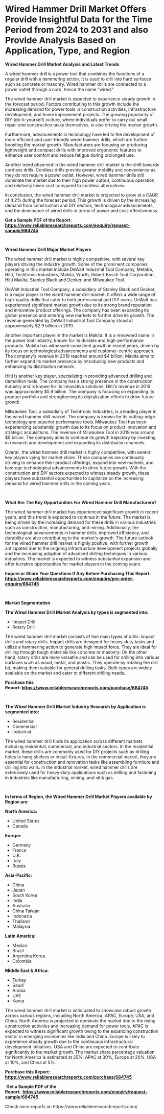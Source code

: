 <p><h1>Wired Hammer Drill Market Offers Provide Insightful Data for the Time Period from 2024 to 2031 and also Provide Analysis Based on Application, Type, and Region</h1></p><p><strong>Wired Hammer Drill Market Analysis and Latest Trends</strong></p>
<p><p>A wired hammer drill is a power tool that combines the functions of a regular drill with a hammering action. It is used to drill into hard surfaces such as concrete or masonry. Wired hammer drills are connected to a power outlet through a cord, hence the name "wired."</p><p>The wired hammer drill market is expected to experience steady growth in the forecast period. Factors contributing to this growth include the increasing demand for power tools in construction activities, infrastructure development, and home improvement projects. The growing popularity of DIY (do-it-yourself) culture, where individuals prefer to carry out small repair and construction tasks themselves, is also driving the market growth.</p><p>Furthermore, advancements in technology have led to the development of more efficient and user-friendly wired hammer drills, which are further boosting the market growth. Manufacturers are focusing on producing lightweight and compact drills with improved ergonomic features to enhance user comfort and reduce fatigue during prolonged use.</p><p>Another trend observed in the wired hammer drill market is the shift towards cordless drills. Cordless drills provide greater mobility and convenience as they do not require a power outlet. However, wired hammer drills still dominate the market due to their high power output, continuous operation, and relatively lower cost compared to cordless alternatives.</p><p>In conclusion, the wired hammer drill market is projected to grow at a CAGR of 4.2% during the forecast period. This growth is driven by the increasing demand from construction and DIY sectors, technological advancements, and the dominance of wired drills in terms of power and cost-effectiveness.</p></p>
<p><strong>Get a Sample PDF of the Report:&nbsp; <a href="https://www.reliableresearchreports.com/enquiry/request-sample/684745">https://www.reliableresearchreports.com/enquiry/request-sample/684745</a></strong></p>
<p>&nbsp;</p>
<p><strong>Wired Hammer Drill Major Market Players</strong></p>
<p><p>The wired hammer drill market is highly competitive, with several key players driving the industry growth. Some of the prominent companies operating in this market include DeWalt Industrial Tool Company, Metabo, Hilti, Techtronic Industries, Makita, Wurth, Robert Bosch Tool Corporation, Hilti Makita, Stanley Black and Decker, and Milwaukee Tool.</p><p>DeWalt Industrial Tool Company, a subsidiary of Stanley Black and Decker, is a major player in the wired hammer drill market. It offers a wide range of high-quality drills that cater to both professional and DIY users. DeWalt has experienced significant market growth due to its strong brand reputation and innovative product offerings. The company has been expanding its global presence and entering new markets to further drive its growth. The revenue generated by DeWalt Industrial Tool Company stood at approximately $2.9 billion in 2019.</p><p>Another important player in the market is Makita. It is a renowned name in the power tool industry, known for its durable and high-performance products. Makita has witnessed consistent growth in recent years, driven by its focus on technological advancements and customer-centric approach. The company's revenue in 2019 reached around $4 billion. Makita aims to further expand its market presence by introducing new products and enhancing its distribution network.</p><p>Hilti is another key player, specializing in providing advanced drilling and demolition tools. The company has a strong presence in the construction industry and is known for its innovative solutions. Hilti's revenue in 2019 was approximately $5.9 billion. The company is focusing on expanding its product portfolio and strengthening its digitalization efforts to drive future growth.</p><p>Milwaukee Tool, a subsidiary of Techtronic Industries, is a leading player in the wired hammer drill market. The company is known for its cutting-edge technology and superior performance tools. Milwaukee Tool has been experiencing substantial growth due to its focus on product innovation and strategic acquisitions. The revenue of Milwaukee Tool in 2019 was around $5 billion. The company aims to continue its growth trajectory by investing in research and development and expanding its distribution channels.</p><p>Overall, the wired hammer drill market is highly competitive, with several key players vying for market share. These companies are continually striving to enhance their product offerings, expand into new markets, and leverage technological advancements to drive future growth. With the construction and DIY sectors expected to witness steady growth, these players have substantial opportunities to capitalize on the increasing demand for wired hammer drills in the coming years.</p></p>
<p>&nbsp;</p>
<p><strong>What Are The Key Opportunities For Wired Hammer Drill Manufacturers?</strong></p>
<p><p>The wired hammer drill market has experienced significant growth in recent years, and this trend is expected to continue in the future. The market is being driven by the increasing demand for these drills in various industries such as construction, manufacturing, and mining. Additionally, the technological advancements in hammer drills, improved efficiency, and durability are also contributing to the market's growth. The future outlook for the wired hammer drill market is highly positive, with further growth anticipated due to the ongoing infrastructure development projects globally and the increasing adoption of advanced drilling techniques in various industries. The market is expected to witness substantial expansion and offer lucrative opportunities for market players in the coming years.</p></p>
<p><strong>Inquire or Share Your Questions If Any Before Purchasing This Report: <a href="https://www.reliableresearchreports.com/enquiry/pre-order-enquiry/684745">https://www.reliableresearchreports.com/enquiry/pre-order-enquiry/684745</a></strong></p>
<p>&nbsp;</p>
<p><strong>Market Segmentation</strong></p>
<p><strong>The Wired Hammer Drill Market Analysis by types is segmented into:</strong></p>
<p><ul><li>Impact Drill</li><li>Rotary Drill</li></ul></p>
<p><p>The wired hammer drill market consists of two main types of drills: impact drills and rotary drills. Impact drills are designed for heavy-duty tasks and utilize a hammering action to generate high impact force. They are ideal for drilling through tough materials like concrete or masonry. On the other hand, rotary drills are more versatile and can be used for drilling into various surfaces such as wood, metal, and plastic. They operate by rotating the drill bit, making them suitable for general drilling tasks. Both types are widely available on the market and cater to different drilling needs.</p></p>
<p><strong>Purchase this Report:&nbsp;<a href="https://www.reliableresearchreports.com/purchase/684745">https://www.reliableresearchreports.com/purchase/684745</a></strong></p>
<p>&nbsp;</p>
<p><strong>The Wired Hammer Drill Market Industry Research by Application is segmented into:</strong></p>
<p><ul><li>Residential</li><li>Commercial</li><li>Industrial</li></ul></p>
<p><p>The wired hammer drill finds its application across different markets including residential, commercial, and industrial sectors. In the residential market, these drills are commonly used for DIY projects such as drilling holes to hang shelves or install fixtures. In the commercial market, they are essential for construction and renovation tasks like assembling furniture and drilling into walls. In the industrial market, wired hammer drills are extensively used for heavy-duty applications such as drilling and fastening in industries like manufacturing, mining, and oil & gas.</p></p>
<p>&nbsp;</p>
<p><strong>In terms of Region, the Wired Hammer Drill Market Players available by Region are:</strong></p>
<p>
    <p> <strong> North America: </strong>
        <ul>
            <li>United States</li>
            <li>Canada</li>
        </ul>
        </p> 
    <p> <strong> Europe: </strong>
        <ul>
            <li>Germany</li>
            <li>France</li>
            <li>U.K.</li>
            <li>Italy</li>
            <li>Russia</li>
        </ul>
        </p> 
    <p> <strong> Asia-Pacific: </strong>
        <ul>
            <li>China</li>
            <li>Japan</li>
            <li>South Korea</li>
            <li>India</li>
            <li>Australia</li>
            <li>China Taiwan</li>
            <li>Indonesia</li>
            <li>Thailand</li>
            <li>Malaysia</li>
        </ul>
        </p> 
    <p> <strong> Latin America: </strong>
        <ul>
            <li>Mexico</li>
            <li>Brazil</li>
            <li>Argentina Korea</li>
            <li>Colombia</li>
        </ul>
        </p> 
    <p> <strong> Middle East & Africa: </strong>
        <ul>
            <li>Turkey</li>
            <li>Saudi</li>
            <li>Arabia</li>
            <li>UAE</li>
            <li>Korea</li>
        </ul>
    </p>
    </p>
<p><p>The wired hammer drill market is anticipated to showcase robust growth across various regions, including North America, APAC, Europe, USA, and China. North America is projected to dominate the market due to the rising construction activities and increasing demand for power tools. APAC is expected to witness significant growth owing to the expanding construction sector in emerging economies like India and China. Europe is likely to experience steady growth due to the continuous infrastructural development initiatives. USA and China are expected to contribute significantly to the market growth. The market share percentage valuation for North America is estimated at 35%, APAC at 30%, Europe at 20%, USA at 10%, and China at 5%.</p></p>
<p><strong>Purchase this Report: <a href="https://www.reliableresearchreports.com/purchase/684745">https://www.reliableresearchreports.com/purchase/684745</a></strong></p>
<p>&nbsp;<strong>Get a Sample PDF of the Report:&nbsp;&nbsp;<a href="https://www.reliableresearchreports.com/enquiry/request-sample/684745">https://www.reliableresearchreports.com/enquiry/request-sample/684745</a></strong></p>
<p><strong></strong></p>
<p>Check more reports on https://www.reliableresearchreports.com/</p>